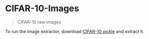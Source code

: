 # CIFAR-10-Images

> CIFAR-10 raw images

To run the image extractor, download [CIFAR-10 pickle](https://www.cs.toronto.edu/~kriz/cifar-10-python.tar.gz) and extract it.
